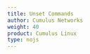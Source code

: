```yaml
---
title: Unset Commands
author: Cumulus Networks
weight: 40
product: Cumulus Linux
type: nojs
---
```

